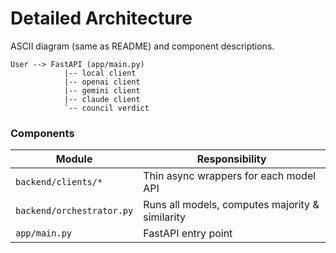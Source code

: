 # Detailed Architecture

ASCII diagram (same as README) and component descriptions.

```
User --> FastAPI (app/main.py)
            |-- local client
            |-- openai client
            |-- gemini client
            |-- claude client
            `-- council verdict
```

### Components

| Module | Responsibility |
|--------|----------------|
| `backend/clients/*` | Thin async wrappers for each model API |
| `backend/orchestrator.py` | Runs all models, computes majority & similarity |
| `app/main.py` | FastAPI entry point |